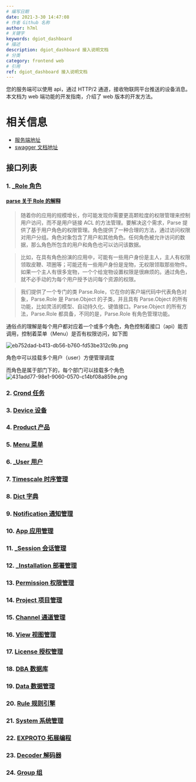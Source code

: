 ```yaml
---
# 编写日期
date: 2021-3-30 14:47:08
# 作者 Github 名称
author: h7ml
# 关键字
keywords: dgiot_dashboard
# 描述
description: dgiot_dashboard 接入说明文档
# 分类
category: frontend web
# 引用
ref: dgiot_dashboard 接入说明文档
---
```


您的服务端可以使用 api，通过 HTTP/2 通道，接收物联网平台推送的设备消息。本文档为 web 端功能的开发指南，介绍了 web 版本的开发方法。

# 相关信息

- [服务端地址](http://prod.iotn2n.com/)
- [swagger 文档地址](http://prod.iotn2n.com/swagger/)

## 接口列表

### 1. [\_Role 角色](./detail/_Role)

#### [parse 关于 Role 的解释]('https://parse-zh.buzhundong.com/Roles.html')

> 随着你的应用的规模增长，你可能发现你需要更高颗粒度的权限管理来控制用户访问，而不是用户链接 ACL 的方法管理。要解决这个需求，Parse 提供了基于用户角色的权限管理。角色提供了一种合理的方法，通过访问权限对用户分组。角色对象包含了用户和其他角色。任何角色被允许访问的数据，那么角色所包含的用户和角色也可以访问该数据。

> 比如，在具有角色扮演的应用中，可能有一些用户身份是主人，主人有权限领取皮鞭、项圈等；可能还有一些用户身份是宠物，无权限领取那些物件。如果一个主人有很多宠物，一个个给宠物设置权限是很麻烦的。通过角色，就不必手动的为每个用户授予访问每个资源的权限。

> 我们提供了一个专门的类 Parse.Role，它在你的客户端代码中代表角色对象，Parse.Role 是 Parse.Object 的子类，并且具有 Parse.Object 的所有功能，比如灵活的模型、自动持久化、键值接口。Parse.Object 的所有方法，Parse.Role 都具备，不同的是，Parse.Role 有角色管理功能。

通俗点的理解是每个用户都对应着一个或多个角色，角色控制着接口（api）能否调用，控制着菜单（Menu）是否有权限访问，如下图

![eb752dad-b413-db56-b760-fd53be312c9b.png](https://dgiot-1253666439.cos.ap-shanghai-fsi.myqcloud.com/web/Role/eb752dad-b413-db56-b760-fd53be312c9b.png)

角色中可以挂载多个用户（user）方便管理调度

而角色是属于部门下的，每个部门可以挂载多个角色
![431add77-98e1-9060-0570-c14bf08a859e.png](https://dgiot-1253666439.cos.ap-shanghai-fsi.myqcloud.com/web/Role/431add77-98e1-9060-0570-c14bf08a859e.png)

### 2. [Crond 任务](./detail/Crond)

### 3. [Device 设备](./detail/Device)

### 4. [Product 产品](./detail/Product)

### 5. [Menu 菜单](./detail/Menu)

### 6. [\_User 用户](./detail/_User)

### 7. [Timescale 时序管理](./detail/Timescale)

### 8. [Dict 字典](./detail/Dict)

### 9. [Notification 通知管理](./detail/Notification)

### 10. [App 应用管理](./detail/App)

### 11. [\_Session 会话管理](./detail/_Session)

### 12. [\_Installation 部署管理](./detail/_Installation)

### 13. [Permission 权限管理](./detail/Permission)

### 14. [Project 项目管理](./detail/Project)

### 15. [Channel 通道管理](./detail/Channel)

### 16. [View 视图管理](./detail/View)

### 17. [License 授权管理](./detail/License)

### 18. [DBA 数据库](./detail/DBA)

### 19. [Data 数据管理](./detail/Data)

### 20. [Rule 规则引擎](./detail/Rule)

### 21. [System 系统管理](./detail/System)

### 22. [EXPROTO 拓展编程](./detail/EXPROTO)

### 23. [Decoder 解码器](./detail/Decoder)

### 24. [Group 组](./detail/Group)
